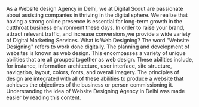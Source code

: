 As a Website design Agency in Delhi, we at Digital Scout are passionate about assisting companies in thriving in the digital sphere. We realize that having a strong online presence is essential for long-term growth in the cutthroat business environment these days. In order to raise your brand, attract relevant traffic, and increase conversions,we provide a wide variety of Digital Marketing Services.            What is Web Designing?
The word "Website Designing" refers to work done digitally. The planning and development of websites is known as web design. This encompasses a variety of unique abilities that are all grouped together as web design. These abilities include, for instance, information architecture, user interface, site structure, navigation, layout, colors, fonts, and overall imagery. The principles of design are integrated with all of these abilities to produce a website that achieves the objectives of the business or person commissioning it. Understanding the idea of Website Designing Agency in Delhi was made easier by reading this content. 
